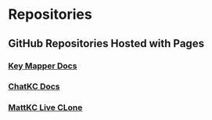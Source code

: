 # Repositories

## GitHub Repositories Hosted with Pages

### [Key Mapper Docs](https://gl513.github.io/keymapper)

### [ChatKC Docs](https://gl513.github.io/chatkc.github.io)

### [MattKC Live CLone](https://gl513.github.io/stream.mattkc.com)

